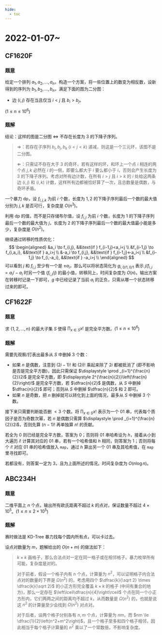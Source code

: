 ```yaml
---
hide:
  - toc
---
```


# 2022-01-07~

## **CF1620F**

### 题意

给定一个排列 $a_1,a_2,\ldots,a_n$，构造一个方案，将一些位置上的数变为相反数，设新得到的序列为 $b_1,b_2,\ldots,b_n$，满足下面的图为二分图：

- 边 $(i,j)$ 存在当且仅当 $i<j$ 且 $b_i > b_j$。

($1 \le n \le 10^6$)

### 题解

结论：这样的图是二分图 $\Leftrightarrow$ 不存在长度为 $3$ 的下降子序列。

> $\Rightarrow$：若存在子序列 $b_i,b_j,b_k$ ($i<j<k$) 递减，则这是一个三元环，该图不是二分图。
>
> $\Leftarrow$：只需证不存在大于 $3$ 的奇环，若有这样的环，和环上一个点 $i$ 相连的两个点 $j,k$ 必然在 $i$ 的一侧，即要么都大于 $i$ 要么都小于 $i$，否则会产生长度为 $3$ 的下降子序列。考虑对所有边计数，在所有 $i>j$ 且 $i>k$ 的 $i$ 处给这两条边 $(i,j)$ 和 $(i,k)$ 计数，这样所有边都被恰好算了一次，且总数量是偶数，与奇环矛盾。

一个暴力 dp，设 $f_{i,j,k}$ 为前 $i$ 个数，长度为 $1,2$ 的下降子序列最后一个数的最大值分别为 $j,k$ 是否可行，复杂度是 $O\left(n^3\right)$。

利用 dp 的值，而不是只存储布尔值，设 $f_{i,j}$ 为前 $i$ 个数，长度为 $1$ 的下降子序列最后一个数的最大值为 $j$，长度为 $2$ 的下降子序列最后一个数的最大值最小能是多少，复杂度是 $O\left(n^2\right)$。

继续通过转移的性质优化：
$$
\begin{aligned}
&a_i \to f_{i,j}, &&\text{if } f_{i-1,j}<a_i<j \\
&f_{i-1,j} \to f_{i,a_i}, &&\text{if } a_i>j \\
&-a_i \to f_{i,j}, &&\text{if } f_{i-1,j}<-a_i<j \\
&f_{i-1,j} \to f_{i,-a_i}, &&\text{if } -a_i>j \\
\end{aligned}
$$
可以看到 $j$ 和 $f_{i,j}$ 至少有一个是 $\pm a_i$，那么可以将状态简化为 $g_{i,0/1,0/1}$ 表示 $j/f_{i,j}=a_i/-a_i$ 时另一个值 ($f_{i,j}/j$) 的最小值，转移同上，时间复杂度为 $O(n)$。输出方案在转移时记录一下即可，$g$ 中已经记录了当前 $a_i$ 的正负，只需从哪一个状态转移过来的即可。

## **CF1622F**

### 题意

求 $\{1,2,\ldots,n\}$ 的最大子集 $S$ 使得 $\displaystyle \prod _{x \in S} x!$ 是完全平方数。($1 \le n \le 10^6$)

### 题解

需要先观察/打表出最多从 $S$ 中删掉 $3$ 个数：

- 如果 $n$ 是偶数，注意到 $(2i-1)!$ 和 $(2i)!$ 乘起来除了 $2i$ 都被抵消了 (即不影响是否是完全平方数)，因此只需保证 $\displaystyle \prod _{i=1}^{\frac{n}{2}}2i$ 是完全平方数，即 $\displaystyle 2^{\frac{n}{2}}\left(\frac{n}{2}\right)!$ 是完全平方数，若 $\dfrac{n}{2}$ 是偶数，从 $S$ 中删掉 $\dfrac{n}{2}$ 即可；否则从 $S$ 中删掉 $\dfrac{n}{2}$ 和 $2$ 即可。
- 如果 $n$ 是奇数，把 $n$ 删掉就可以转化到上面的情况，最多从 $S$ 中删掉 $3$ 个数。

接下来只需要判断能否删 $< 3$ 个数。将  $\displaystyle \prod _{x \in S} x!$ 表示为一个 $01$ 串，代表每个质因子是否为奇数次幂，若 $n$ 是偶数只需算 $\displaystyle \prod _{i=1}^{\frac{n}{2}}2i$，否则先算 $(n-1)!$ 再单独算 $n!$ 的贡献。

若全为 $0$ 则已经是完全平方数，答案为 $0$；否则将 $01$ 串哈希设为 $h$，接着从小到大遍历 $i!$ 计算其对应的 $01$ 串，若有一个哈希值和 $h$ 相同，则答案为 $1$；否则将每个 $i!$ 对应 $01$ 串的哈希值放入 `map`，通过 $h$ 算出另一个 $01$ 串及其哈希值，在 `map` 里寻找即可。

若都没有，则答案一定为 $3$，且为上面所述的情况。时间复杂度为 $O(n\log n)$。

## **ABC234H**

### 题意

二维平面上 $n$ 个点，输出所有欧氏距离不超过 $k$ 的点对，保证数量不超过 $4 \times 10^5$。($1 \le n \le 2 \times 10^5$)

### 题解

赛时做法是 KD-Tree 暴力找每个圆内所有点，可以卡过去。

设点对数量为 $m$，题解给出的 $O(n+m)$ 的做法如下：

> $k \times k$ 画格子，那么合法点对一定在同一格子或在相邻格子。暴力枚举所有可能，复杂度是对的。
>
> 对于前者，假设一个格子内有 $n$ 个点，计算量为 $n^2$，可以证明格子内合法点对的数量的下界是 $\Omega\left(n^2\right)$ 的，考虑用四个 $\dfrac{k}{\sqrt 2} \times \dfrac{k}{\sqrt 2}$ 的小正方形完全覆盖 $k \times k$ 的格子 (中间有重合的地方)，那么一定存在 $\left\lceil\dfrac{n}{4}\right\rceil$ 个点在同一个小正方形内，它们两两之间的距离均不超过 $k$，从而数量是 $\Omega\left(n^2\right)$ 的，也就是说这 $n^2$ 的计算量至少会找到 $\Omega\left(n^2\right)$ 对点对。
>
> 对于后者，设两个格子分别各有 $n,m$ 个点，计算量为 $nm$，而 $nm \le \dfrac{1}{2}\left(n^2+m^2\right)$，且一个格子至多和四个格子相邻，因此相当于每个格子计算量的 $n^2$ 乘以了一个常数倍，不影响复杂度。
